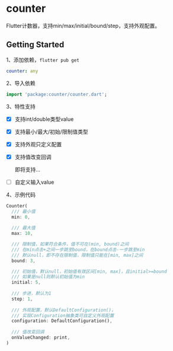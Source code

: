 # counter

Flutter计数器，支持min/max/initial/bound/step，支持外观配置。

## Getting Started

1、添加依赖，```flutter pub get```

```yaml
counter: any
```

2、导入依赖

```dart
import 'package:counter/counter.dart';
```

3、特性支持

- [x] 支持int/double类型value

- [x] 支持最小/最大/初始/限制值类型

- [x] 支持外观只定义配置

- [x] 支持值改变回调

  即将支持...

- [ ] 自定义输入value

4、示例代码

```dart
Counter(
  /// 最小值
  min: 0,
  
  /// 最大值
  max: 10,

  /// 限制值，如果符合条件，值不可在(min, bound)之间
  /// 在min点击+之间一步跳至bound，在bound点击-一步跳至min
  /// 默认null，即不存在限制值，限制值只能在[min, max]之间
  bound: 3,

  /// 初始值，默认null，初始值有效区间[min, max]，且initial>=bound
  /// 如果是null则默认初始值为min
  initial: 5,
  
  /// 步进，默认为1 
  step: 1,
  
  /// 外观配置，默认DefaultConfiguration()，
  /// 实现Configuration抽象类可自定义外观配置
  configuration: DefaultConfiguration(),
  
  /// 值改变回调
  onValueChanged: print,
)
```

